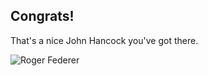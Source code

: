 ## Congrats! 
That's a nice John Hancock you've got there.

![Roger Federer](https://media2.giphy.com/media/l0ExmbzELUe6CXx4Y/giphy.gif?cid=3640f6095c61c2c14948344b7380b691)